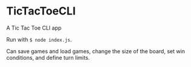 # TicTacToeCLI
A Tic Tac Toe CLI app

Run with `$ node index.js`.

Can save games and load games, change the size of the board, set win conditions, and define turn limits. 
